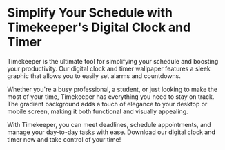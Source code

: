 <!--font:Montserrat-->

# Simplify Your Schedule with Timekeeper's Digital Clock and Timer

Timekeeper is the ultimate tool for simplifying your schedule and boosting your productivity. Our digital clock and timer wallpaper features a sleek graphic that allows you to easily set alarms and countdowns.

Whether you're a busy professional, a student, or just looking to make the most of your time, Timekeeper has everything you need to stay on track. The gradient background adds a touch of elegance to your desktop or mobile screen, making it both functional and visually appealing.

With Timekeeper, you can meet deadlines, schedule appointments, and manage your day-to-day tasks with ease. Download our digital clock and timer now and take control of your time!

<!--

Write me markdown content of website with wallpaper:

"A wallpaper featuring a simple graphic of a digital clock or timer, with space for setting alarms and countdowns, set against a gradient background."

The header of the page should not be copy of the text but rather a real content of the website which is using this wallpaper.


---


# Timekeeper Wallpaper

Enhance your productivity and time management skills with our Timekeeper wallpaper. Featuring a minimalist digital clock or timer graphic, this wallpaper provides ample space for setting alarms and countdowns, helping you stay on top of your schedule.

The gradient background adds a touch of elegance to your desktop or mobile screen, making it both functional and aesthetically pleasing. Download the Timekeeper wallpaper now and take control of your time!


---


Heading should not include word "wallpaper". The website should not be about the wallpaper itself, wallpaper is just a related background, rewrite whole content.


---


# Timekeeper: Boost Your Productivity with Our Digital Clock and Timer

Welcome to Timekeeper, your ultimate tool for time management and productivity. Our digital clock and timer wallpaper features a simple yet elegant graphic, designed to help you stay on top of your schedule.

With ample space for setting alarms and countdowns, our Timekeeper wallpaper is perfect for busy professionals, students, or anyone who wants to make the most of their time. The gradient background adds a touch of style to your desktop or mobile screen, making it both functional and visually appealing.

Whether you need to meet deadlines, schedule appointments, or simply manage your day-to-day tasks, Timekeeper has got you covered. Download our digital clock and timer now and take control of your time!


---


Heading is too long, rewrite whole content.


---


# Timekeeper: Simplify Your Schedule with Our Digital Clock and Timer

Timekeeper is the ultimate tool for simplifying your schedule and boosting your productivity. Our digital clock and timer wallpaper features a sleek graphic that allows you to easily set alarms and countdowns.

Whether you're a busy professional, a student, or just looking to make the most of your time, Timekeeper has everything you need to stay on track. The gradient background adds a touch of elegance to your desktop or mobile screen, making it both functional and visually appealing.

With Timekeeper, you can meet deadlines, schedule appointments, and manage your day-to-day tasks with ease. Download our digital clock and timer now and take control of your time!


---


Heading is too long, rewrite whole content.


---


# Simplify Your Schedule with Timekeeper's Digital Clock and Timer

Timekeeper is the ultimate tool for simplifying your schedule and boosting your productivity. Our digital clock and timer wallpaper features a sleek graphic that allows you to easily set alarms and countdowns.

Whether you're a busy professional, a student, or just looking to make the most of your time, Timekeeper has everything you need to stay on track. The gradient background adds a touch of elegance to your desktop or mobile screen, making it both functional and visually appealing.

With Timekeeper, you can meet deadlines, schedule appointments, and manage your day-to-day tasks with ease. Download our digital clock and timer now and take control of your time!


---


Write me a Google font which is best fitting for the website.

Pick from the list:
- Playfair Display
- Lobster
- Raleway
- Orbitron
- Open Sans
- Inter
- Alegreya
- Lato
- Exo 2
- Poppins
- Futura
- Roboto
- Dancing Script
- IBM Plex Sans
- Montserrat
- Great Vibes
- Barlow Condensed


Write just the font name nothing else.


---


I would recommend using the "Montserrat" font for the website.

-->

